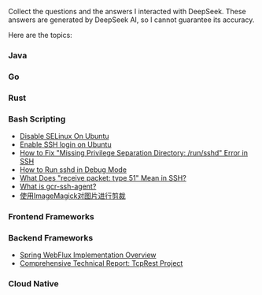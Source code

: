 Collect the questions and the answers I interacted with DeepSeek. These answers are generated by DeepSeek AI, so I cannot guarantee its accuracy.

Here are the topics:

### Java

### Go

### Rust

### Bash Scripting

- [Disable SELinux On Ubuntu](https://github.com/liweinan/deepseek-answers/blob/main/disable-selinux.md)
- [Enable SSH login on Ubuntu](https://github.com/liweinan/deepseek-answers/blob/main/enable-ssh-login-in-ubuntu.md)
- [How to Fix "Missing Privilege Separation Directory: /run/sshd" Error in SSH](https://github.com/liweinan/deepseek-answers/blob/main/fix-ssd-dir-error.md)
- [How to Run sshd in Debug Mode](https://github.com/liweinan/deepseek-answers/blob/main/ssh-in-debug-mode.md)
- [What Does "receive packet: type 51" Mean in SSH?](https://github.com/liweinan/deepseek-answers/blob/main/what-does-type-51-mean-in-ssh.md)
- [What is gcr-ssh-agent?](https://github.com/liweinan/deepseek-answers/blob/main/what-is-gcr-ssh-agent.md)
- [使用ImageMagick对图片进行剪裁](https://github.com/liweinan/deepseek-answers/blob/main/imagemagick-crop.md)

### Frontend Frameworks

### Backend Frameworks

- [Spring WebFlux Implementation Overview](https://github.com/liweinan/deepseek-answers/blob/main/spring-webflux-implementation-overview.md)
- [Comprehensive Technical Report: TcpRest Project](https://github.com/liweinan/deepseek-answers/blob/main/tcprest-proj-intro.md.md)

### Cloud Native


